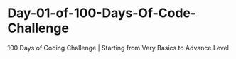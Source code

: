 # Day-01-of-100-Days-Of-Code-Challenge
100 Days of Coding Challenge | Starting from Very Basics to Advance Level
